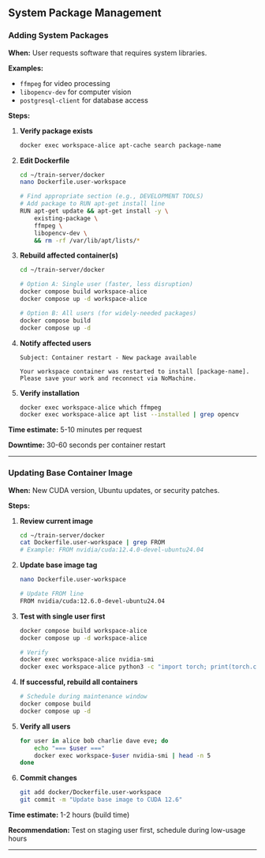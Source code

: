 

## System Package Management

### Adding System Packages

**When:** User requests software that requires system libraries.

**Examples:**
- `ffmpeg` for video processing
- `libopencv-dev` for computer vision
- `postgresql-client` for database access

**Steps:**

1. **Verify package exists**
   ```bash
   docker exec workspace-alice apt-cache search package-name
   ```

2. **Edit Dockerfile**
   ```bash
   cd ~/train-server/docker
   nano Dockerfile.user-workspace

   # Find appropriate section (e.g., DEVELOPMENT TOOLS)
   # Add package to RUN apt-get install line
   RUN apt-get update && apt-get install -y \
       existing-package \
       ffmpeg \
       libopencv-dev \
       && rm -rf /var/lib/apt/lists/*
   ```

3. **Rebuild affected container(s)**
   ```bash
   cd ~/train-server/docker

   # Option A: Single user (faster, less disruption)
   docker compose build workspace-alice
   docker compose up -d workspace-alice

   # Option B: All users (for widely-needed packages)
   docker compose build
   docker compose up -d
   ```

4. **Notify affected users**
   ```
   Subject: Container restart - New package available

   Your workspace container was restarted to install [package-name].
   Please save your work and reconnect via NoMachine.
   ```

5. **Verify installation**
   ```bash
   docker exec workspace-alice which ffmpeg
   docker exec workspace-alice apt list --installed | grep opencv
   ```

**Time estimate:** 5-10 minutes per request

**Downtime:** 30-60 seconds per container restart

---

### Updating Base Container Image

**When:** New CUDA version, Ubuntu updates, or security patches.

**Steps:**

1. **Review current image**
   ```bash
   cd ~/train-server/docker
   cat Dockerfile.user-workspace | grep FROM
   # Example: FROM nvidia/cuda:12.4.0-devel-ubuntu24.04
   ```

2. **Update base image tag**
   ```bash
   nano Dockerfile.user-workspace

   # Update FROM line
   FROM nvidia/cuda:12.6.0-devel-ubuntu24.04
   ```

3. **Test with single user first**
   ```bash
   docker compose build workspace-alice
   docker compose up -d workspace-alice

   # Verify
   docker exec workspace-alice nvidia-smi
   docker exec workspace-alice python3 -c "import torch; print(torch.cuda.is_available())"
   ```

4. **If successful, rebuild all containers**
   ```bash
   # Schedule during maintenance window
   docker compose build
   docker compose up -d
   ```

5. **Verify all users**
   ```bash
   for user in alice bob charlie dave eve; do
       echo "=== $user ==="
       docker exec workspace-$user nvidia-smi | head -n 5
   done
   ```

6. **Commit changes**
   ```bash
   git add docker/Dockerfile.user-workspace
   git commit -m "Update base image to CUDA 12.6"
   ```

**Time estimate:** 1-2 hours (build time)

**Recommendation:** Test on staging user first, schedule during low-usage hours

---